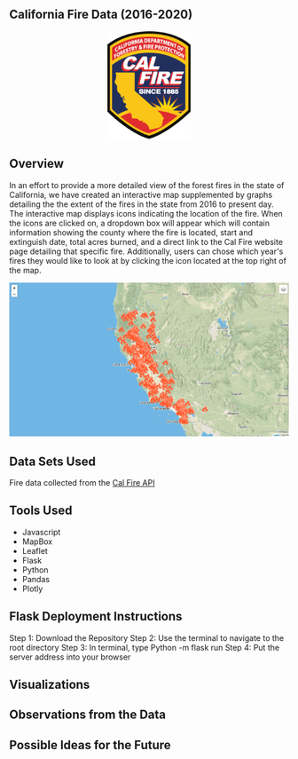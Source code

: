 ## California Fire Data (2016-2020)

<p align="center">
 <img src="images/calfirelogo.png" width="150">
</p>
  
## Overview
In an effort to provide a more detailed view of the forest fires in the state of California, we have created an interactive map supplemented by graphs detailing the the extent of the fires in the state from 2016 to present day. The interactive map displays icons indicating the location of the fire. When the icons are clicked on, a dropdown box will appear which will contain information showing the county where the fire is located, start and extinguish date, total acres burned, and a direct link to the Cal Fire website page detailing that specific fire. Additionally, users can chose which year's fires they would like to look at by clicking the icon located at the top right of the map. 

<p align="center">
 <img src="images/map.png">
</p> 
                                  
## Data Sets Used

Fire data collected from the [Cal Fire API](https://www.fire.ca.gov/umbraco/api/IncidentApi/GeoJsonList?inactive=false)

## Tools Used

* Javascript     
* MapBox
* Leaflet
* Flask
* Python
* Pandas
* Plotly

## Flask Deployment Instructions
Step 1: Download the Repository
Step 2: Use the terminal to navigate to the root directory
Step 3: In terminal, type Python -m flask run
Step 4: Put the server address into your browser

## Visualizations

## Observations from the Data

## Possible Ideas for the Future


